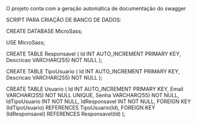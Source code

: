 O projeto conta com a geração automática de documentação do swagger


SCRIPT PARA CRIAÇÃO DE BANCO DE DADOS:

CREATE DATABASE MicroSass;

USE MicroSass;

CREATE TABLE Responsavel (
    Id INT AUTO_INCREMENT PRIMARY KEY,
    Descricao VARCHAR(255) NOT NULL
);

CREATE TABLE TipoUsuario (
    Id INT AUTO_INCREMENT PRIMARY KEY,
    Descricao VARCHAR(255) NOT NULL
);

CREATE TABLE Usuario (
    Id INT AUTO_INCREMENT PRIMARY KEY,
    Email VARCHAR(255) NOT NULL UNIQUE,
    Senha VARCHAR(255) NOT NULL,
    IdTipoUsuario INT NOT NULL,
    IdResponsavel INT NOT NULL,
    FOREIGN KEY (IdTipoUsuario) REFERENCES TipoUsuario(Id),
    FOREIGN KEY (IdResponsavel) REFERENCES Responsavel(Id)
);
